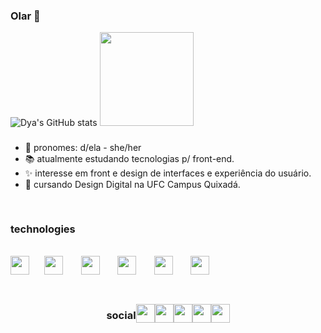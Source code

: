 ### Olar 👋

  ![Dya's GitHub stats](https://github-readme-stats.vercel.app/api?username=bomdya&count_private=true&show_icons=true&&theme=dracula&hide=prs,issues)
  <img src="https://media.giphy.com/media/mIWNrDMubLj6jt28ao/giphy.gif" width=150px height=150px  />
 
###

- 🐸 pronomes: d/ela - she/her
- 📚 atualmente estudando tecnologias p/ front-end.
- ✨ interesse em front e design de interfaces e experiência do usuário.
- 💖 cursando Design Digital na UFC Campus Quixadá.

##

<div style="display:inline-block">
  <h3>technologies</h3>
<br>
  <img src="https://cdn.jsdelivr.net/gh/devicons/devicon/icons/figma/figma-original.svg" style="width=30px; height:30px;"/>⠀⠀
  <img src="https://cdn.jsdelivr.net/gh/devicons/devicon/icons/html5/html5-original.svg" style="width=30px; height:30px" /> ⠀⠀
  <img src="https://cdn.jsdelivr.net/gh/devicons/devicon/icons/javascript/javascript-original.svg" style="width=30px; height:30px" /> ⠀⠀
  <img src="https://cdn.jsdelivr.net/gh/devicons/devicon/icons/css3/css3-original.svg" style="width=30px; height:30px" /> ⠀⠀ 
  <img src="https://cdn.jsdelivr.net/gh/devicons/devicon/icons/nodejs/nodejs-original.svg" style="width=30px; height:30px"/> ⠀⠀
  <img src="https://cdn.jsdelivr.net/gh/devicons/devicon/icons/react/react-original.svg" style="width=30px; height:30px"/>
</div>

##

<div style="display:flex; align-items: center; justify-content:center;">
  <h3>social</h3>
    <a href="https://www.linkedin.com/in/bomdya/">
       <img src="https://img.shields.io/badge/LinkedIn-0077B5?style=for-the-badge&logo=linkedin&logoColor=white" style="width=30px; height:30px;" />
    </a>  
    <a href="https://www.instagram.com/bomdyart/">
      <img src="https://img.shields.io/badge/Instagram-E4405F?style=for-the-badge&logo=instagram&logoColor=white" style="width=30px; height:30px;"/>
    </a>
    <a href="https://www.deezer.com/br/profile/2819988964">
      <img src="https://img.shields.io/badge/Deezer-FEAA2D?style=for-the-badge&logo=deezer&logoColor=white" style="width=30px; height:30px;"/>
    </a>
    <a href="https://www.behance.net/bomdya">
      <img src="https://raw.githubusercontent.com/detain/svg-logos/780f25886640cef088af994181646db2f6b1a3f8/svg/behance-3.svg" style="width=30px; height:30px;"/>
    </a>
    <a href="mailto:dyalvesnt@gmail.com">
      <img src="https://img.shields.io/badge/Gmail-D14836?style=for-the-badge&logo=gmail&logoColor=white" style="width=30px; height:30px;"/>
    </a>
 
</div>
<!-- ![Snake animation](https://github.com/bomdya/bomdya/blob/output/github-contribution-grid-snake.svg) -->

